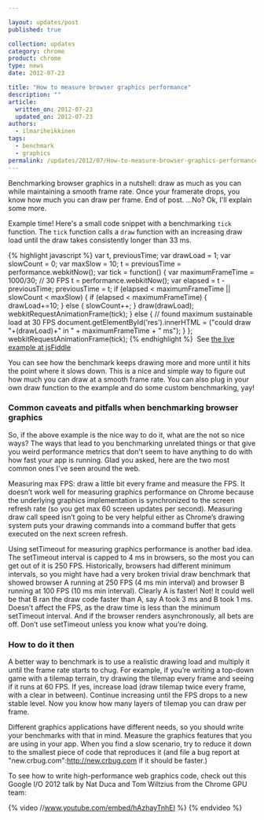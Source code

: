 ```yaml
---

layout: updates/post
published: true

collection: updates
category: chrome
product: chrome
type: news
date: 2012-07-23

title: "How to measure browser graphics performance"
description: ""
article:
  written_on: 2012-07-23
  updated_on: 2012-07-23
authors:
  - ilmariheikkinen
tags:
  - benchmark
  - graphics
permalink: /updates/2012/07/How-to-measure-browser-graphics-performance.html
---
```

Benchmarking browser graphics in a nutshell: draw as much as you can while maintaining a smooth frame rate. Once your framerate drops, you know how much you can draw per frame. End of post. ...No? Ok, I'll explain some more.

Example time! Here's a small code snippet with a benchmarking `tick` function. The `tick` function calls a `draw` function with an increasing draw load until the draw takes consistently longer than 33 ms.

{% highlight javascript %}
var t, previousTime;
var drawLoad = 1;
var slowCount = 0;
var maxSlow = 10;
t = previousTime = performance.webkitNow();
var tick = function() {
    var maximumFrameTime = 1000/30; // 30 FPS
    t = performance.webkitNow();
    var elapsed = t - previousTime;
    previousTime = t;
    if (elapsed < maximumFrameTime || slowCount < maxSlow) {
        if (elapsed < maximumFrameTime) {
            drawLoad+=10;
        } else {
            slowCount++;
        }
        draw(drawLoad);
        webkitRequestAnimationFrame(tick);
    } else {
      // found maximum sustainable load at 30 FPS
      document.getElementById('res').innerHTML = ("could draw "+(drawLoad)+" in " +
          maximumFrameTime + " ms");
    }
};
webkitRequestAnimationFrame(tick);
{% endhighlight %}
​
See [the live example at jsFiddle](http://jsfiddle.net/tbhZs/)

You can see how the benchmark keeps drawing more and more until it hits the point where it slows down. This is a nice and simple way to figure out how much you can draw at a smooth frame rate. You can also plug in your own draw function to the example and do some custom benchmarking, yay!

### Common caveats and pitfalls when benchmarking browser graphics

So, if the above example is the nice way to do it, what are the not so nice ways? The ways that lead to you benchmarking unrelated things or that give you weird performance metrics that don't seem to have anything to do with how fast your app is running. Glad you asked, here are the two most common ones I've seen around the web.

Measuring max FPS: draw a little bit every frame and measure the FPS. It doesn’t work well for measuring graphics performance on Chrome because the underlying graphics implementation is synchronized to the screen refresh rate (so you get max 60 screen updates per second). Measuring draw call speed isn’t going to be very helpful either as Chrome’s drawing system puts your drawing commands into a command buffer that gets executed on the next screen refresh.

Using setTimeout for measuring graphics performance is another bad idea. The setTimeout interval is capped to 4 ms in browsers, so the most you can get out of it is 250 FPS. Historically, browsers had different minimum intervals, so you might have had a very broken trivial draw benchmark that showed browser A running at 250 FPS (4 ms min interval) and browser B running at 100 FPS (10 ms min interval). Clearly A is faster! Not! It could well be that B ran the draw code faster than A, say A took 3 ms and B took 1 ms. Doesn’t affect the FPS, as the draw time is less than the minimum setTimeout interval. And if the browser renders asynchronously, all bets are off. Don’t use setTimeout unless you know what you’re doing.

### How to do it then

A better way to benchmark is to use a realistic drawing load and multiply it until the frame rate starts to chug. For example, if you’re writing a top-down game with a tilemap terrain, try drawing the tilemap every frame and seeing if it runs at 60 FPS. If yes, increase load (draw tilemap twice every frame, with a clear in between). Continue increasing until the FPS drops to a new stable level. Now you know how many layers of tilemap you can draw per frame.

Different graphics applications have different needs, so you should write your benchmarks with that in mind. Measure the graphics features that you are using in your app. When you find a slow scenario, try to reduce it down to the smallest piece of code that reproduces it (and file a bug report at "new.crbug.com":http://new.crbug.com if it should be faster.)

To see how to write high-performance web graphics code, check out this Google I/O 2012 talk by Nat Duca and Tom Wiltzius from the Chrome GPU team:

{% video //www.youtube.com/embed/hAzhayTnhEI %} {% endvideo %}
